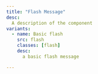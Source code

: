 ```yaml
---
title: "Flash Message"
desc:
  A description of the component
variants:
  - name: Basic flash
    src: flash
    classes: [flash]
    desc:
      a basic flash message

---
```


